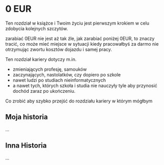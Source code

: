 # 0 EUR

Ten rozdział w książce i Twoim życiu jest pierwszym krokiem w celu zdobycia kolejnych szczytów.

zarabiać 0EUR nie jest aż tak źle, jak zarabiać poniżej 0EUR, to znaczy tracić, co może mieć miejsce
w sytuacji kiedy pracowałbyś za darmo nie otrzymując zwortu kosztów dojazdu i samej pracy.

Ten rozdział kariery dotyczy m.in.
+ zmieniających profesję, samouków
+ zaczynających, nastolatków, czy dopiero po szkole
+ nawet ludzi po studiach nieinformatycznych
+ a nawet tych, których szkoła i studia nie nauczyły tyle aby przynosić dochód zaraz po ukończeniu.

Co zrobić aby szybko przejść do rozdziału kariery w którym mógłbym

## Moja historia
...


## Inna Historia

...
